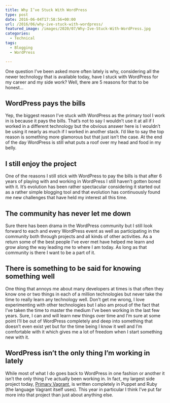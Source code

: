 ```yaml
---
title: Why I’ve Stuck With WordPress
type: post
date: 2016-06-04T17:58:56+00:00
url: /2016/06/why-ive-stuck-with-wordpress/
featured_image: /images/2020/07/Why-Ive-Stuck-With-WordPress.jpg
categories:
  - Technical
tags:
  - Blogging
  - WordPress

---
```

One question I’ve been asked more often lately&nbsp;is why, considering all the newer technology that is available&nbsp;today, have I stuck with WordPress for my career and my side work? Well, there are 5 reasons for that to be honest…

## WordPress pays the bills

Yep, the biggest reason I’ve stuck with WordPress as the primary tool I work in is because it pays the bills. That’s not to say I wouldn’t use it at all if I worked in a different technology but the obvious answer here is I wouldn’t be using it nearly as much if I worked in another stack. I’d like to say the top reason is something more glamorous but that just isn’t the case. At the end of the day WordPress is still what puts a roof over my head and food in my belly.

## I still enjoy the project

One of the reasons I still stick with WordPress to pay the bills is that after 6 years of playing with and working in WordPress I still haven’t gotten bored with it. It’s evolution has been rather spectacular considering it started out as a rather simple blogging tool and that evolution has continuously found me new challenges that have held my interest all this time.

## The community has never let me down

Sure there has been drama in the WordPress community but I still look forward to each and every WordPress event as well as participating in the community both through projects and all kinds of other activities. As a return some of the best people I’ve ever met have helped me learn and grow along the way leading me to where I am today. As long as that community is there I want to be a part of it.

## There is something to be said for knowing something well

One thing that annoys me about many developers at times is that often they know one or two things in each of a million technologies but never take the time to really learn any technology well. Don’t get me wrong, I love experimenting with other technologies but I also am proud of the fact that I’ve taken the time to master the medium I’ve been working in the last few years. Sure, I can and will learn new things over time and I’m sure at some point I’ll be out of WordPress completely and deep into something that doesn’t even exist yet but for the time being I know it well and I’m comfortable with it which gives me a lot of freedom when I start something new with it.

## WordPress isn’t the only thing I’m working in lately

While most of what I do goes back to WordPress in one fashion or another it isn’t the only thing I’ve actually been working in. In fact, my largest side project today, [Primary Vagrant](https://github.com/ChrisWiegman/primary-vagrant), is written completely in Puppet and Ruby (the language Vagrant itself uses). This year in particular I think I’ve put far more into that project than just about anything else.